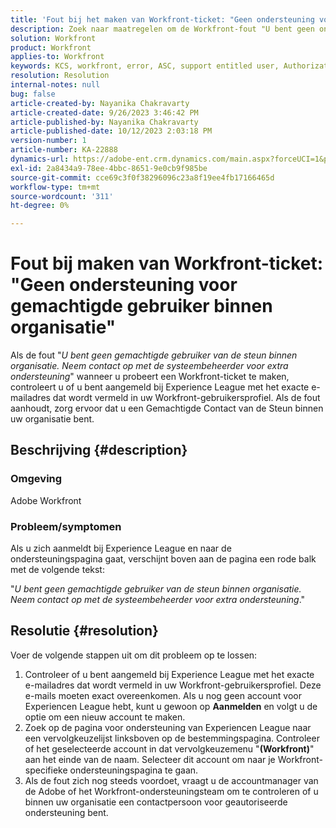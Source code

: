 ```yaml
---
title: 'Fout bij het maken van Workfront-ticket: "Geen ondersteuning voor gemachtigde gebruiker binnen organisatie"'
description: Zoek naar maatregelen om de Workfront-fout "U bent geen ondersteunde gebruiker binnen de organisatie" op te lossen bij het maken van een ticket. E-mailadres bevestigen.
solution: Workfront
product: Workfront
applies-to: Workfront
keywords: KCS, workfront, error, ASC, support entitled user, Authorization Support Contact
resolution: Resolution
internal-notes: null
bug: false
article-created-by: Nayanika Chakravarty
article-created-date: 9/26/2023 3:46:42 PM
article-published-by: Nayanika Chakravarty
article-published-date: 10/12/2023 2:03:18 PM
version-number: 1
article-number: KA-22888
dynamics-url: https://adobe-ent.crm.dynamics.com/main.aspx?forceUCI=1&pagetype=entityrecord&etn=knowledgearticle&id=3170cadd-835c-ee11-be6f-6045bd006149
exl-id: 2a8434a9-78ee-4bbc-8651-9e0cb9f985be
source-git-commit: cce69c3f0f38296096c23a8f19ee4fb17166465d
workflow-type: tm+mt
source-wordcount: '311'
ht-degree: 0%

---
```


# Fout bij maken van Workfront-ticket: &quot;Geen ondersteuning voor gemachtigde gebruiker binnen organisatie&quot;


Als de fout &quot;*U bent geen gemachtigde gebruiker van de steun binnen organisatie. Neem contact op met de systeembeheerder voor extra ondersteuning*&quot; wanneer u probeert een Workfront-ticket te maken, controleert u of u bent aangemeld bij Experience League met het exacte e-mailadres dat wordt vermeld in uw Workfront-gebruikersprofiel. Als de fout aanhoudt, zorg ervoor dat u een Gemachtigde Contact van de Steun binnen uw organisatie bent.

## Beschrijving {#description}


### Omgeving

Adobe Workfront

### Probleem/symptomen

Als u zich aanmeldt bij Experience League en naar de ondersteuningspagina gaat, verschijnt boven aan de pagina een rode balk met de volgende tekst:

&quot;*U bent geen gemachtigde gebruiker van de steun binnen organisatie. Neem contact op met de systeembeheerder voor extra ondersteuning*.&quot;


## Resolutie {#resolution}


Voer de volgende stappen uit om dit probleem op te lossen:

1. Controleer of u bent aangemeld bij Experience League met het exacte e-mailadres dat wordt vermeld in uw Workfront-gebruikersprofiel. Deze e-mails moeten exact overeenkomen.    Als u nog geen account voor Experiencen League hebt, kunt u gewoon op <b>Aanmelden</b> en volgt u de optie om een nieuw account te maken.
2. Zoek op de pagina voor ondersteuning van Experiencen League naar een vervolgkeuzelijst linksboven op de bestemmingspagina. Controleer of het geselecteerde account in dat vervolgkeuzemenu &quot;<b>(Workfront)</b>&quot; aan het einde van de naam. Selecteer dit account om naar je Workfront-specifieke ondersteuningspagina te gaan.
3. Als de fout zich nog steeds voordoet, vraagt u de accountmanager van de Adobe of het Workfront-ondersteuningsteam om te controleren of u binnen uw organisatie een contactpersoon voor geautoriseerde ondersteuning bent.
